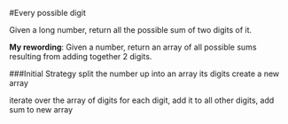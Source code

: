 #Every possible digit

Given a long number, return all the possible sum of two digits of it.

**My rewording**:
Given a number, return an array of all possible sums resulting from adding together 2 digits.

###Initial Strategy
split the number up into an array its digits
create a new array

iterate over the array of digits
for each digit, add it to all other digits, add sum to new array
